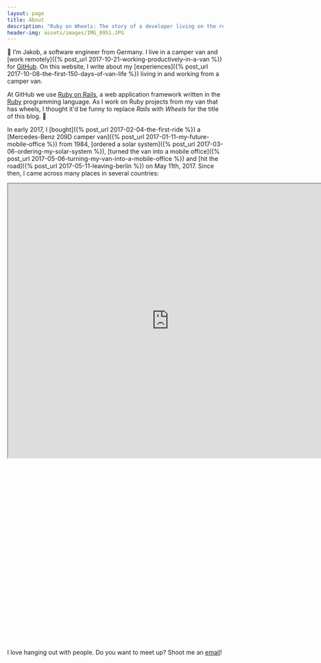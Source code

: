 ```yaml
---
layout: page
title: About
description: "Ruby on Wheels: The story of a developer living on the road."
header-img: assets/images/IMG_8951.JPG
---
```


:wave: I’m Jakob, a software engineer from Germany. I live in a camper van and [work remotely]({% post_url 2017-10-21-working-productively-in-a-van %}) for [GitHub](https://github.com/). On this website, I write about my [experiences]({% post_url 2017-10-08-the-first-150-days-of-van-life %}) living in and working from a camper van.

At GitHub we use [Ruby on Rails](http://rubyonrails.org/), a web application framework written in the [Ruby](https://www.ruby-lang.org) programming language. As I work on Ruby projects from my van that has wheels, I thought it'd be funny to replace *Rails* with *Wheels* for the title of this blog. :thinking:

In early 2017, I [bought]({% post_url 2017-02-04-the-first-ride %}) a [Mercedes-Benz 209D camper van]({% post_url 2017-01-11-my-future-mobile-office %}) from 1984, [ordered a solar system]({% post_url 2017-03-06-ordering-my-solar-system %}), [turned the van into a mobile office]({% post_url 2017-05-06-turning-my-van-into-a-mobile-office %}) and [hit the road]({% post_url 2017-05-11-leaving-berlin %}) on May 11th, 2017. Since then, I came across many places in several countries:

<div class="google-maps" style="padding-bottom: 85%">
  <iframe src="https://www.google.com/maps/d/embed?mid=1oJWtlohfxJ_Oa4t3XFDdOOyyJK4" width="750" height="640"></iframe>
</div>

I love hanging out with people. Do you want to meet up? Shoot me an [email](mailto:jakob.class@gmail.com)!
